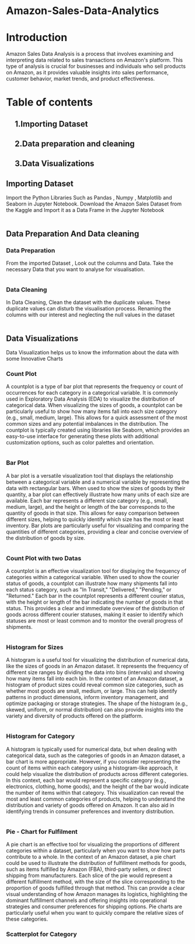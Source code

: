 # Amazon-Sales-Data-Analytics
<h1>Introduction</h1>
<p>Amazon Sales Data Analysis is a process that involves examining and interpreting data related to sales transactions on Amazon's platform. This type of analysis is crucial for businesses and individuals who sell products on Amazon, as it provides valuable insights into sales performance, customer behavior, market trends, and product effectiveness.</p>
<h1>Table of contents</h1>
<ol><h2> 1.Importing Dataset</h2>
<h2>2.Data preparation and cleaning</h2>
<h2>3.Data Visualizations</h2></ol>
<h2>Importing Dataset </h2>
<p>Import the Python Libraries Such as Pandas , Numpy , Matplotlib and Seaborn in Jupyter Notebook. Download the Amazon Sales Dataset from the Kaggle and Import it as a Data Frame in the Jupyter Notebook</p>
<img src="">
<h2>Data Preparation And Data cleaning </h2>
<H3>Data Preparation</H3>
<P>From the imported Dataset , Look out the columns and Data. Take the necessary Data that you want to analyse for visualisation.</P>
<img src="">
<h3>Data Cleaning</h3>
<p>In Data Cleaning, Clean the dataset with the duplicate values. These duplicate values can disturb the visualisation process. Renaming the columns with our interest and neglecting the null values in the dataset</p>
<img src="">
<h2>Data Visualizations</h2>
<p>Data Visualization helps us to know the imformation about the data with some Innovative Charts </p>
<h3>Count Plot</h3>
<p>A countplot is a type of bar plot that represents the frequency or count of occurrences for each category in a categorical variable. It is commonly used in Exploratory Data Analysis (EDA) to visualize the distribution of categorical data. When visualizing the sizes of goods, a countplot can be particularly useful to show how many items fall into each size category (e.g., small, medium, large). This allows for a quick assessment of the most common sizes and any potential imbalances in the distribution. The countplot is typically created using libraries like Seaborn, which provides an easy-to-use interface for generating these plots with additional customization options, such as color palettes and orientation.</p>
<img src="">
<h3>Bar Plot</h3>
<p>A bar plot is a versatile visualization tool that displays the relationship between a categorical variable and a numerical variable by representing the data with rectangular bars. When used to show the sizes of goods by their quantity, a bar plot can effectively illustrate how many units of each size are available. Each bar represents a different size category (e.g., small, medium, large), and the height or length of the bar corresponds to the quantity of goods in that size. This allows for easy comparison between different sizes, helping to quickly identify which size has the most or least inventory. Bar plots are particularly useful for visualizing and comparing the quantities of different categories, providing a clear and concise overview of the distribution of goods by size.</p>
<img src="">
<h3> Count Plot with two Datas </h3>
<p>A countplot is an effective visualization tool for displaying the frequency of categories within a categorical variable. When used to show the courier status of goods, a countplot can illustrate how many shipments fall into each status category, such as "In Transit," "Delivered," "Pending," or "Returned." Each bar in the countplot represents a different courier status, with the height or length of the bar indicating the number of goods in that status. This provides a clear and immediate overview of the distribution of goods across different courier statuses, making it easier to identify which statuses are most or least common and to monitor the overall progress of shipments. </p>
<img src="">
<h3> Histogram for Sizes </h3>
<p>A histogram is a useful tool for visualizing the distribution of numerical data, like the sizes of goods in an Amazon dataset. It represents the frequency of different size ranges by dividing the data into bins (intervals) and showing how many items fall into each bin. In the context of an Amazon dataset, a histogram of product sizes could reveal common size categories, such as whether most goods are small, medium, or large. This can help identify patterns in product dimensions, inform inventory management, and optimize packaging or storage strategies. The shape of the histogram (e.g., skewed, uniform, or normal distribution) can also provide insights into the variety and diversity of products offered on the platform.</p>
<img src="">
<h3>Histogram for Category </h3>
<p>A histogram is typically used for numerical data, but when dealing with categorical data, such as the categories of goods in an Amazon dataset, a bar chart is more appropriate. However, if you consider representing the count of items within each category using a histogram-like approach, it could help visualize the distribution of products across different categories.
In this context, each bar would represent a specific category (e.g., electronics, clothing, home goods), and the height of the bar would indicate the number of items within that category. This visualization can reveal the most and least common categories of products, helping to understand the distribution and variety of goods offered on Amazon. It can also aid in identifying trends in consumer preferences and inventory distribution.</p>
<img src="">
<h3>Pie - Chart for Fulfilment</h3>
<p>A pie chart is an effective tool for visualizing the proportions of different categories within a dataset, particularly when you want to show how parts contribute to a whole. In the context of an Amazon dataset, a pie chart could be used to illustrate the distribution of fulfillment methods for goods, such as items fulfilled by Amazon (FBA), third-party sellers, or direct shipping from manufacturers.
Each slice of the pie would represent a different fulfillment method, with the size of the slice corresponding to the proportion of goods fulfilled through that method. This can provide a clear visual understanding of how Amazon manages its logistics, highlighting the dominant fulfillment channels and offering insights into operational strategies and consumer preferences for shipping options. Pie charts are particularly useful when you want to quickly compare the relative sizes of these categories.</p>
<h3>Scatterplot for Category </h3>
<P></P>

